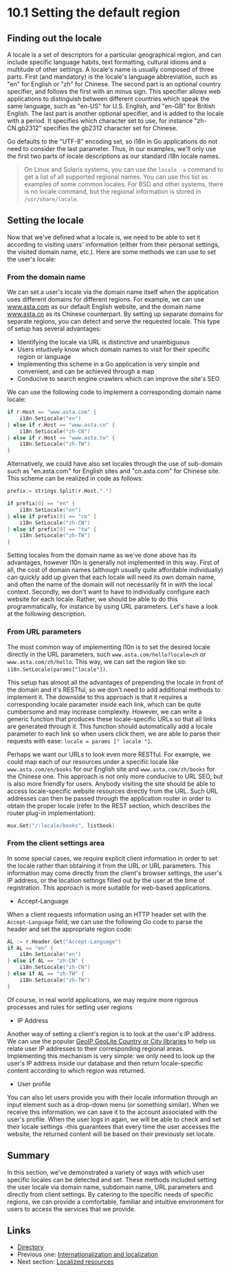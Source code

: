 # 10.1 Setting the default region

## Finding out the locale

A locale is a set of descriptors for a particular geographical region, and can include specific language habits, text formatting, cultural idioms and a multitude of other settings. A locale's name is usually composed of three parts. First (and mandatory) is the locale's language abbreviation, such as "en" for English or "zh" for Chinese. The second part is an optional country specifier, and follows the first with an minus sign. This specifier allows web applications to distinguish between different countries which speak the same language, such as "en-US" for U.S. English, and "en-GB" for British English. The last part is another optional specifier, and is added to the locale with a period. It specifies which character set to use, for instance "zh-CN.gb2312" specifies the gb2312 character set for Chinese.

Go defaults to the "UTF-8" encoding set, so i18n in Go applications do not need to consider the last parameter. Thus, in our examples, we'll only use the first two parts of locale descriptions as our standard i18n locale names. 

> On Linux and Solaris systems, you can use the `locale -a` command to get a list of all supported regional names. You can use this list as examples of some common locales. For BSD and other systems, there is no locale command, but the regional information is stored in `/usr/share/locale`.

## Setting the locale

Now that we've defined what a locale is, we need to be able to set it according to visiting users' information (either from their personal settings, the visited domain name, etc.). Here are some methods we can use to set the user's locale: 

### From the domain name

We can set a user's locale via the domain name itself when the application uses different domains for different regions. For example, we can use www.asta.com as our default English website, and the domain name www.asta.cn as its Chinese counterpart. By setting up separate domains for separate regions, you can detect and serve the requested locale. This type of setup has several advantages:

- Identifying the locale via URL is distinctive and unambiguous 
- Users intuitively know which domain names to visit for their specific region or language 
- Implementing this scheme in a Go application is very simple and convenient, and can be achieved through a map
- Conducive to search engine crawlers which can improve the site's SEO

We can use the following code to implement a corresponding domain name locale:

```go
if r.Host == "www.asta.com" {
	i18n.SetLocale("en")
} else if r.Host == "www.asta.cn" {
	i18n.SetLocale("zh-CN")
} else if r.Host == "www.asta.tw" {
	i18n.SetLocale("zh-TW")
}
```

Alternatively, we could have also set locales through the use of sub-domain such as "en.asta.com" for English sites and "cn.asta.com" for Chinese site. This scheme can be realized in code as follows:

```go
prefix:= strings.Split(r.Host,".")

if prefix[0] == "en" {
	i18n.SetLocale("en")
} else if prefix[0] == "cn" {
	i18n.SetLocale("zh-CN")
} else if prefix[0] == "tw" {
	i18n.SetLocale("zh-TW")
}
```

Setting locales from the domain name as we've done above has its advantages, however l10n is generally not implemented in this way. First of all, the cost of domain names (although usually quite affordable individually) can quickly add up given that each locale will need its own domain name, and often the name of the domain will not necessarily fit in with the local context. Secondly, we don't want to have to individually configure each website for each locale. Rather, we should be able to do this programmatically, for instance by using URL parameters. Let's have a look at the following description.

### From URL parameters 

The most common way of implementing l10n is to set the desired locale directly in the URL parameters, such `www.asta.com/hello?locale=zh` or `www.asta.com/zh/hello`. This way, we can set the region like so: `i18n.SetLocale(params["locale"])`.

This setup has almost all the advantages of prepending the locale in front of the domain and it's RESTful, so we don't need to add additional methods to implement it. The downside to this approach is that it requires a corresponding locale parameter inside each link, which can be quite cumbersome and may increase complexity. However, we can write a generic function that produces these locale-specific URLs so that all links are generated through it. This function should automatically add a locale parameter to each link so when users click them, we are able to parse their requests with ease: `locale = params [" locale "]`.

Perhaps we want our URLs to look even more RESTful. For example, we could map each of our resources under a specific locale like `www.asta.com/en/books` for our English site and `www.asta.com/zh/books` for the Chinese one. This approach is not only more conducive to URL SEO, but is also more friendly for users. Anybody visiting the site should be able to access locale-specific website resources directly from the URL. Such URL addresses can then be passed through the application router in order to obtain the proper locale (refer to the REST section, which describes the router plug-in implementation):

```go
mux.Get("/:locale/books", listbook)
```

### From the client settings area

In some special cases, we require explicit client information in order to set the locale rather than obtaining it from the URL or URL parameters. This information may come directly from the client's browser settings, the user's IP address, or the location settings filled out by the user at the time of registration. This approach is more suitable for web-based applications.

- Accept-Language

When a client requests information using an HTTP header set with the `Accept-Language` field, we can use the following Go code to parse the header and set the appropriate region code: 

```go
AL := r.Header.Get("Accept-Language")
if AL == "en" {
	i18n.SetLocale("en")
} else if AL == "zh-CN" {
	i18n.SetLocale("zh-CN")
} else if AL == "zh-TW" {
	i18n.SetLocale("zh-TW")
}
```

Of course, in real world applications, we may require more rigorous processes and rules for setting user regions 

- IP Address

Another way of setting a client's region is to look at the user's IP address. We can use the popular [GeoIP GeoLite Country or City libraries](http://dev.maxmind.com/geoip/legacy/geolite/) to help us relate user IP addresses to their corresponding regional areas. Implementing this mechanism is very simple: we only need to look up the user's IP address inside our database and then return locale-specific content according to which region was returned. 

- User profile

You can also let users provide you with their locale information through an input element such as a drop-down menu (or something similar). When we receive this information, we can save it to the account associated with the user's profile. When the user logs in again, we will be able to check and set their locale settings -this guarantees that every time the user accesses the website, the returned content will be based on their previously set locale.

## Summary

In this section, we've demonstrated a variety of ways with which user specific locales can be detected and set. These methods included setting the user locale via domain name, subdomain name, URL parameters and directly from client settings. By catering to the specific needs of specific regions, we can provide a comfortable, familiar and intuitive environment for users to access the services that we provide. 

## Links

- [Directory](build-web-application-with-golang-en.md)
- Previous one: [Internationalization and localization](10.0.md)
- Next section: [Localized resources](10.2.md)
